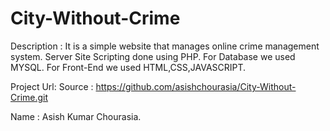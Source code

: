 # City-Without-Crime


Description :
  It is a simple website that manages online crime management system.
  Server Site Scripting done using PHP.
  For Database we used MYSQL.
  For Front-End we used HTML,CSS,JAVASCRIPT.
  
  
Project Url:
  Source : https://github.com/asishchourasia/City-Without-Crime.git
  
  
Name : Asish Kumar Chourasia.
